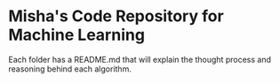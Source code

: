# Misha's Code Repository for Machine Learning 

Each folder has a README.md that will explain the thought process and reasoning behind each algorithm. 
